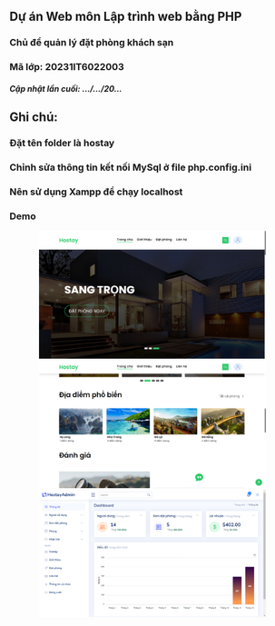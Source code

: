 ## Dự án Web môn Lập trình web bằng PHP 
### Chủ để quản lý đặt phòng khách sạn
### Mã lớp: 20231IT6022003
##### Cập nhật lần cuối: .../.../20...

## Ghi chú:
### Đặt tên folder là hostay
### Chỉnh sửa thông tin kết nối MySql ở file php.config.ini
### Nên sử dụng Xampp để chạy localhost

### Demo

<div align="center">
    <img src="demo/img-1.png" width="400"/>
</div>

<div align="center">
    <img src="demo/img-2.png" width="400"/>
</div>

<div align="center">
    <img src="demo/img-3.png" width="400"/>
</div>